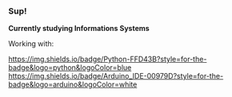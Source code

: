 ### Sup!

**Currently studying Informations Systems**

Working with:

https://img.shields.io/badge/Python-FFD43B?style=for-the-badge&logo=python&logoColor=blue
https://img.shields.io/badge/Arduino_IDE-00979D?style=for-the-badge&logo=arduino&logoColor=white
